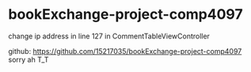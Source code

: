 # bookExchange-project-comp4097


change ip address in line 127 in CommentTableViewController

github: https://github.com/15217035/bookExchange-project-comp4097
sorry ah T_T
